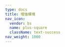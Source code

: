 ```yaml
---
type: docs
title: 增強模塊
nav_icon:
  vendor: bs
  name: plus-square
  className: text-success
nav_weight: 1000
---
```

